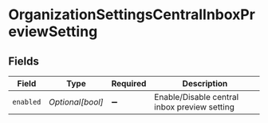 # OrganizationSettingsCentralInboxPreviewSetting


## Fields

| Field                                        | Type                                         | Required                                     | Description                                  |
| -------------------------------------------- | -------------------------------------------- | -------------------------------------------- | -------------------------------------------- |
| `enabled`                                    | *Optional[bool]*                             | :heavy_minus_sign:                           | Enable/Disable central inbox preview setting |